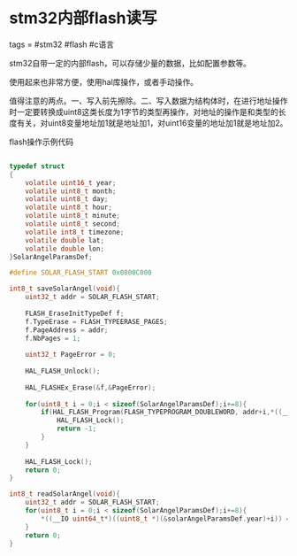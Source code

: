 # stm32内部flash读写
tags = #stm32 #flash #c语言

stm32自带一定的内部flash，可以存储少量的数据，比如配置参数等。

使用起来也非常方便，使用hal库操作，或者手动操作。

值得注意的两点。一、写入前先擦除。二、写入数据为结构体时，在进行地址操作时一定要转换成uint8这类长度为1字节的类型再操作，对地址的操作是和类型的长度有关，对uint8变量地址加1就是地址加1，对uint16变量的地址加1就是地址加2。


flash操作示例代码

```c

typedef struct 
{
	volatile uint16_t year; 
	volatile uint8_t month; 
	volatile uint8_t day; 
	volatile uint8_t hour; 
	volatile uint8_t minute; 
	volatile uint8_t second; 
	volatile int8_t timezone;
	volatile double lat;
	volatile double lon;
}SolarAngelParamsDef;

#define SOLAR_FLASH_START 0x0800C000

int8_t saveSolarAngel(void){
	uint32_t addr = SOLAR_FLASH_START;
	
	FLASH_EraseInitTypeDef f;
	f.TypeErase = FLASH_TYPEERASE_PAGES;
	f.PageAddress = addr;
	f.NbPages = 1;
	
	uint32_t PageError = 0;
	
	HAL_FLASH_Unlock();
	
	HAL_FLASHEx_Erase(&f,&PageError);
	
	for(uint8_t i = 0;i < sizeof(SolarAngelParamsDef);i+=8){
		if(HAL_FLASH_Program(FLASH_TYPEPROGRAM_DOUBLEWORD, addr+i,*((__IO uint64_t*)((uint8_t *)(&solarAngelParamsDef.year)+i)))!= HAL_OK){
			HAL_FLASH_Lock();
			return -1;
		}
	}
	
	HAL_FLASH_Lock();
	return 0;
}

int8_t readSolarAngel(void){
	uint32_t addr = SOLAR_FLASH_START;
	for(uint8_t i = 0;i < sizeof(SolarAngelParamsDef);i+=8){
		*((__IO uint64_t*)((uint8_t *)(&solarAngelParamsDef.year)+i)) = *(__IO uint64_t*)(addr+i);
	}
	return 0;
}
```